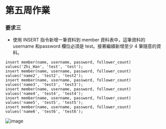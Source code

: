 # 第五周作業
### 要求三
* 使⽤ INSERT 指令新增⼀筆資料到 member 資料表中，這筆資料的 username 和password 欄位必須是 test。接著繼續新增⾄少 4 筆隨意的資料。
```
insert member(name, username, password, follower_count) values('Zhi_Han', 'test', 'test');
insert member(name, username, password, follower_count) values('name2', 'test2', 'test2');
insert member(name, username, password, follower_count) values('name3', 'test3', 'test3');
insert member(name, username, password, follower_count) values('name4', 'test4', 'test4');
insert member(name, username, password, follower_count) values('name5', 'test5', 'test5');
insert member(name, username, password, follower_count) values('name6', 'test6', 'test6');
```
![image](https://user-images.githubusercontent.com/109027415/196142444-c0321e58-f9ba-4a67-aea7-1fdbd106e2e5.png)

